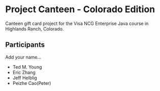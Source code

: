 # Project Canteen - Colorado Edition

Canteen gift card project for the Visa NCG Enterprise Java course in Highlands Ranch, Colorado.

## Participants

Add your name...

* Ted M. Young
* Eric Zhang
* Jeff Helblig 
* Peizhe Cao(Peter)
